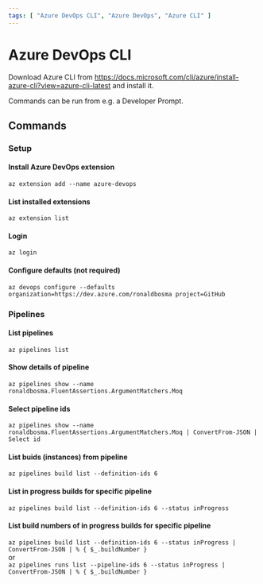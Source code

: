 ```yaml
---
tags: [ "Azure DevOps CLI", "Azure DevOps", "Azure CLI" ]
---
```


# Azure DevOps CLI

Download Azure CLI from https://docs.microsoft.com/cli/azure/install-azure-cli?view=azure-cli-latest and install it.

Commands can be run from e.g. a Developer Prompt.

## Commands

### Setup

#### Install Azure DevOps extension
`az extension add --name azure-devops`

#### List installed extensions
`az extension list`

#### Login
`az login`

#### Configure defaults (not required)
`az devops configure --defaults organization=https://dev.azure.com/ronaldbosma project=GitHub`

### Pipelines

#### List pipelines
`az pipelines list`

#### Show details of pipeline
`az pipelines show --name ronaldbosma.FluentAssertions.ArgumentMatchers.Moq`

#### Select pipeline ids
`az pipelines show --name ronaldbosma.FluentAssertions.ArgumentMatchers.Moq | ConvertFrom-JSON | Select id`

#### List buids (instances) from pipeline
`az pipelines build list --definition-ids 6`

#### List in progress builds for specific pipeline
`az pipelines build list --definition-ids 6 --status inProgress`

#### List build numbers of in progress builds for specific pipeline
`az pipelines build list --definition-ids 6 --status inProgress | ConvertFrom-JSON | % { $_.buildNumber }`  
or  
`az pipelines runs list --pipeline-ids 6 --status inProgress | ConvertFrom-JSON | % { $_.buildNumber }`
